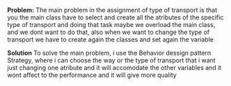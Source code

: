 ﻿**Problem:**
The main problem in the assignment of type of transport is that you the main class have to select and create all the atributes of the
specific type of transport and doing that task maybe we overload the main class, and we dont want to do that, also when we want to change
the type of transport we have to create again the classes and set again the variable

**Solution**
To solve the main problem, i use the Behavior dessign pattern Strategy, where i can choose the way or the type of transport that i want
just changing one atribute and it will accomodate the other variables and it wont affect to the performance and it will give more quality
